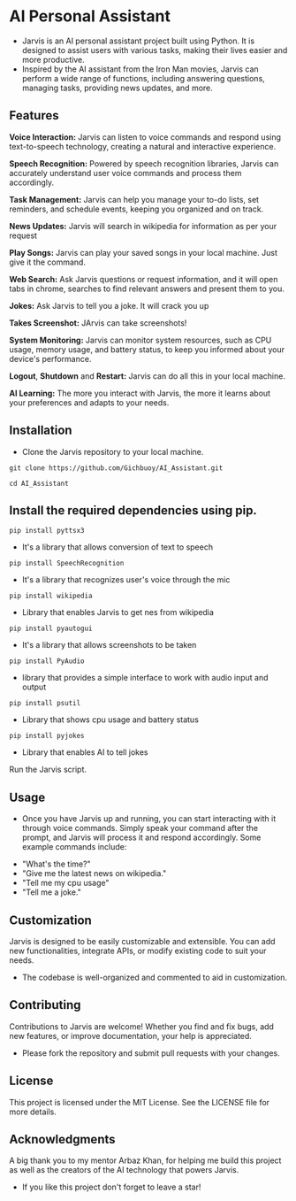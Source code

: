 # AI Personal Assistant
- Jarvis is an AI personal assistant project built using Python. It is designed to assist users with various tasks, making their lives easier and more productive.
- Inspired by the AI assistant from the Iron Man movies, Jarvis can perform a wide range of functions, including answering questions, managing tasks, providing news updates, and more.

## Features
**Voice Interaction:** Jarvis can listen to voice commands and respond using text-to-speech technology, creating a natural and interactive experience.

**Speech Recognition:** Powered by speech recognition libraries, Jarvis can accurately understand user voice commands and process them accordingly.

**Task Management:** Jarvis can help you manage your to-do lists, set reminders, and schedule events, keeping you organized and on track.

**News Updates:** Jarvis will search in wikipedia for information as per your request

**Play Songs:** Jarvis can play your saved songs in your local machine. Just give it the command.

**Web Search:** Ask Jarvis questions or request information, and it will open tabs in chrome, searches to find relevant answers and present them to you.

**Jokes:** Ask Jarvis to tell you a joke. It will crack you up

**Takes Screenshot:** JArvis can take screenshots!

**System Monitoring:** Jarvis can monitor system resources, such as CPU usage, memory usage, and battery status, to keep you informed about your device's performance.

**Logout**, **Shutdown** and **Restart:** Jarvis can do all this in your local machine.

**AI Learning:** The more you interact with Jarvis, the more it learns about your preferences and adapts to your needs.


## Installation
- Clone the Jarvis repository to your local machine.
```
git clone https://github.com/Gichbuoy/AI_Assistant.git
```
```
cd AI_Assistant
```


## Install the required dependencies using pip.
```
pip install pyttsx3
```
- It's a library that allows conversion of text to speech

```
pip install SpeechRecognition
```
- It's a library that recognizes user's voice through the mic

```
pip install wikipedia
```
- Library that enables Jarvis to get nes from wikipedia

```
pip install pyautogui
```
- It's a library that allows screenshots to be taken

```
pip install PyAudio
```
- library that provides a simple interface to work with audio input and output

```
pip install psutil
```
- Library that shows cpu usage and battery status

```
pip install pyjokes
```
- Library that enables AI to tell jokes


Run the Jarvis script.



## Usage
- Once you have Jarvis up and running, you can start interacting with it through voice commands. 
Simply speak your command after the prompt, and Jarvis will process it and respond accordingly. Some example commands include:

* "What's the time?"
* "Give me the latest news on wikipedia."
* "Tell me my cpu usage"
* "Tell me a joke."


## Customization
Jarvis is designed to be easily customizable and extensible. You can add new functionalities, integrate APIs, or modify existing code to suit your needs.
- The codebase is well-organized and commented to aid in customization.



## Contributing
Contributions to Jarvis are welcome! Whether you find and fix bugs, add new features, or improve documentation, your help is appreciated.
- Please fork the repository and submit pull requests with your changes.



## License
This project is licensed under the MIT License. See the LICENSE file for more details.


## Acknowledgments
A big thank you to my mentor Arbaz Khan, for helping me build this project as well as the creators of the AI technology that powers Jarvis.

- If you like this project don't forget to leave a star!